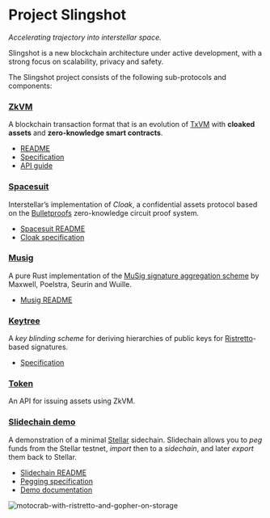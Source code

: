 # Project Slingshot

_Accelerating trajectory into interstellar space._

Slingshot is a new blockchain architecture under active development,
with a strong focus on scalability, privacy and safety.

The Slingshot project consists of the following sub-protocols and components:

### [ZkVM](zkvm)

A blockchain transaction format that is an evolution of [TxVM](https://github.com/chain/txvm)
with **cloaked assets** and **zero-knowledge smart contracts**.

* [README](zkvm/README.md)
* [Specification](zkvm/docs/zkvm-spec.md)
* [API guide](zkvm/docs/zkvm-api.md)

### [Spacesuit](spacesuit)

Interstellar’s implementation of _Cloak_, a confidential assets protocol
based on the [Bulletproofs](https://doc.dalek.rs/bulletproofs/index.html) zero-knowledge circuit proof system.

* [Spacesuit README](spacesuit/README.md)
* [Cloak specification](spacesuit/spec.md)

### [Musig](musig)

A pure Rust implementation of the [MuSig signature aggregation scheme](https://eprint.iacr.org/2018/068) by Maxwell, Poelstra, Seurin and Wuille.

* [Musig README](musig/README.md)

### [Keytree](keytree)

A _key blinding scheme_ for deriving hierarchies of public keys for [Ristretto](https://ristretto.group)-based signatures.

* [Specification](keytree/keytree.md)

### [Token](token)

An API for issuing assets using ZkVM.

### [Slidechain demo](slidechain)

A demonstration of a minimal [Stellar](https://stellar.org/) sidechain.
Slidechain allows you to _peg_ funds from the Stellar testnet, _import_ then to a _sidechain_,
and later _export_ them back to Stellar.

* [Slidechain README](slidechain/Readme.md)
* [Pegging specification](slidechain/Pegging.md)
* [Demo documentation](slidechain/Running.md)

![motocrab-with-ristretto-and-gopher-on-storage](https://user-images.githubusercontent.com/698/53667268-5f30c900-3c25-11e9-91a1-503478c2edc1.png)
